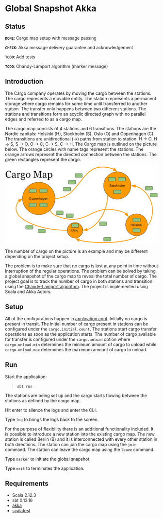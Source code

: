 # Global Snapshot Akka

## Status

**`DONE`**: Cargo map setup with message passing

**`CHECK`**: Akka message delivery guarantee and acknowledgement

**`TODO`**: Add tests

**`TODO`**: Chandy-Lamport algorithm (marker message)

## Introduction

The Cargo company operates by moving the cargo between the stations.
The cargo represents a movable entity.
The station represents a permanent storage where cargo remains for some time until transferred to another station.
The transfer only happens between two different stations.
The stations and transitions form an acyclic directed graph with no parallel edges and referred to as a cargo map.

The cargo map consists of 4 stations and 6 transitions.
The stations are the Nordic capitals: Helsinki (H), Stockholm (S), Oslo (O) and Copenhagen (C).
The transitions are unidirectional (->) paths from station to station: H -> O, H -> S, S -> O, O -> C, C -> S, C -> H.
The Cargo map is outlined on the picture below.
The orange circles with name tags represent the stations.
The orange arrows represent the directed connection between the stations.
The green rectangles represent the cargo.

![Cargo Map](docs/cargo_map.png)

The number of cargo on the picture is an example and may be different depending on the project setup.

The problem is to make sure that no cargo is lost at any point in time without interruption of the regular operations.
The problem can be solved by taking a global snapshot of the cargo map to reveal the total number of cargo.
The project goal is to track the number of cargo in both stations and transition using the [Chandy-Lamport algorithm](https://en.wikipedia.org/wiki/Chandy-Lamport_algorithm). The project is implemented using Scala and Akka Actors.

## Setup

All of the configurations happen in [application.conf](src/main/resources/application.conf).
Initially no cargo is present in transit.
The initial number of cargo present in stations can be configured under the `cargo.initial.count`.
The stations start cargo transfer operations as soon as the application starts.
The number of cargo available for transfer is configured under the ```cargo.unload``` option where ```cargo.unload.min``` determines the minimum amount of cargo to unload while ```cargo.unload.max``` determines the maximum amount of cargo to unload. 

## Run

Start the application:

> **`sbt run`**

The stations are being set up and the cargo starts flowing between the stations as defined by the cargo map.

Hit enter to silence the logs and enter the CLI.

Type ```log``` to brings the logs back to the screen.

For the purpose of flexibility there is an additional functionality included.
It is possible to introduce a new station into the existing cargo map.
The new station is called Berlin (B) and it is interconnected with every other station in both directions.
The station can join the cargo map using the ```join``` command.
The station can leave the cargo map using the ```leave``` command. 

Type ```marker``` to initiate the global snapshot.

Type ```exit``` to terminates the application.

## Requirements

* Scala 2.12.3
* sbt 0.13.16
* [akka](http://akka.io)
* [scalatest](http://www.scalatest.org)

